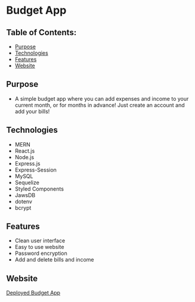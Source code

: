 # Budget App

## Table of Contents:

- [Purpose](#purpose)
- [Technologies](Technologies)
- [Features](#features)
- [Website](#website)

## Purpose

- A simple budget app where you can add expenses and income to your current month, or for months in advance! Just create an account and add your bills!

## Technologies

- MERN
- React.js
- Node.js
- Express.js
- Express-Session
- MySQL
- Sequelize
- Styled Components
- JawsDB
- dotenv
- bcrypt

## Features

- Clean user interface
- Easy to use website
- Password encryption
- Add and delete bills and income

## Website

[Deployed Budget App](https://budget-application-1999.herokuapp.com/)
